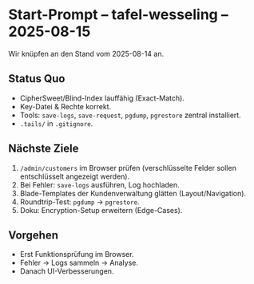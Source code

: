 # Start-Prompt – tafel-wesseling – 2025-08-15

Wir knüpfen an den Stand vom 2025-08-14 an.

## Status Quo
- CipherSweet/Blind-Index lauffähig (Exact-Match).
- Key-Datei & Rechte korrekt.
- Tools: `save-logs`, `save-request`, `pgdump`, `pgrestore` zentral installiert.
- `.tails/` in `.gitignore`.

## Nächste Ziele
1. `/admin/customers` im Browser prüfen (verschlüsselte Felder sollen entschlüsselt angezeigt werden).
2. Bei Fehler: `save-logs` ausführen, Log hochladen.
3. Blade-Templates der Kundenverwaltung glätten (Layout/Navigation).
4. Roundtrip-Test: `pgdump` → `pgrestore`.
5. Doku: Encryption-Setup erweitern (Edge-Cases).

## Vorgehen
- Erst Funktionsprüfung im Browser.
- Fehler → Logs sammeln → Analyse.
- Danach UI-Verbesserungen.
